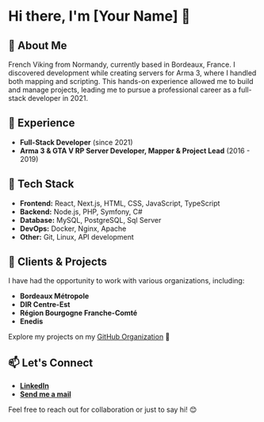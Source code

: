 # Hi there, I'm [Your Name] 👋

## 🚀 About Me
French Viking from Normandy, currently based in Bordeaux, France.
I discovered development while creating servers for Arma 3, where I handled both mapping and scripting. This hands-on experience allowed me to build and manage projects, leading me to pursue a professional career as a full-stack developer in 2021.

## 💼 Experience
- **Full-Stack Developer** (since 2021)
- **Arma 3 & GTA V RP Server Developer, Mapper & Project Lead** (2016 - 2019)

## 🔧 Tech Stack
- **Frontend:** React, Next.js, HTML, CSS, JavaScript, TypeScript
- **Backend:** Node.js, PHP, Symfony, C# 
- **Database:** MySQL, PostgreSQL, Sql Server
- **DevOps:** Docker, Nginx, Apache
- **Other:** Git, Linux, API development

## 🏢 Clients & Projects
I have had the opportunity to work with various organizations, including:
- **Bordeaux Métropole**
- **DIR Centre-Est**
- **Région Bourgogne Franche-Comté**
- **Enedis**

Explore my projects on my [GitHub Organization](https://github.com/....) 🚀

## 📫 Let's Connect 
- **[LinkedIn](https://www.linkedin.com/in/alexishodiesne)**
- **[Send me a mail](hodiesnealexis@gmail.com)**

Feel free to reach out for collaboration or just to say hi! 😊
